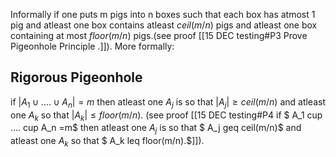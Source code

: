 
Informally if one puts m pigs into n boxes such that each box has atmost 1 pig and atleast one box contains atleast $ceil(m/n)$ pigs and atleast one box containing at most $floor(m/n)$ pigs.(see proof [[15 DEC testing#P3 Prove Pigeonhole Principle .]]). More formally:

## Rigorous Pigeonhole

if $|A_1 \cup .... \cup A_n|=m$ then atleast one $A_j$ is so that $|A_j| \geq ceil(m/n)$ and atleast one $A_k$ so that $|A_k| \leq floor(m/n).$ (see proof [[15 DEC testing#P4 if $ A_1 cup .... cup A_n =m$ then atleast one $A_j$ is so that $ A_j geq ceil(m/n)$ and atleast one $A_k$ so that $ A_k leq floor(m/n).$]]).
